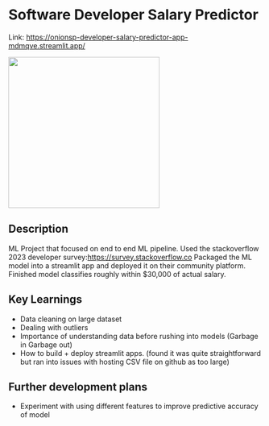 # Software Developer Salary Predictor
Link: https://onionsp-developer-salary-predictor-app-mdmqve.streamlit.app/

<img src="https://github.com/onionsp/Developer-Salary-Predictor/blob/main/Screenshots/Screenshot%202024-07-14%20at%207.53.49%E2%80%AFPM.png" width="300">


## Description

ML Project that focused on end to end ML pipeline. Used the stackoverflow 2023 developer survey:https://survey.stackoverflow.co
Packaged the ML model into a streamlit app and deployed it on their community platform. 
Finished model classifies roughly within $30,000 of actual salary.

## Key Learnings
- Data cleaning on large dataset
- Dealing with outliers
- Importance of understanding data before rushing into models (Garbage in Garbage out)
- How to build + deploy streamlit apps. (found it was quite straightforward but ran into issues with hosting CSV file on github as too large)
## Further development plans
- Experiment with using different features to improve predictive accuracy of model
